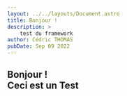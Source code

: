 ```yaml
---
layout: ../../layouts/Document.astro
title: Bonjour !
description: >
    test du framework
author: Cédric THOMAS
pubDate: Sep 09 2022
---
```


Bonjour !  
Ceci est un **Test**
---
